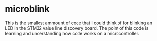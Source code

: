 # microblink

This is the smallest ammount of code that I could think of for blinking an LED in the STM32 value line discovery board.
The point of this code is learning and understanding how code works on a microcontroller.
